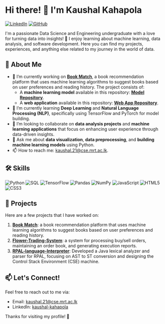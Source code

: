<!-- Title and Introduction -->
# Hi there! 👋 I'm Kaushal Kahapola
[![LinkedIn](https://img.shields.io/badge/-LinkedIn-0077B5?style=flat&logo=LinkedIn&logoColor=white)](https://www.linkedin.com/in/kaushal-kahapola/) 
[![GitHub](https://img.shields.io/badge/-GitHub-181717?style=flat&logo=GitHub&logoColor=white)](https://github.com/kaushalkahapola) 

I'm a passionate Data Science and Engineering undergraduate with a love for turning data into insights! 🌟 I enjoy learning about machine learning, data analysis, and software development. Here you can find my projects, experiences, and anything else related to my journey in the world of data. 

<!-- About Me Section -->
## 🚀 About Me
- 🔭 I’m currently working on [**Book Match**](https://github.com/lckariyawasam/book-recsys-webapp), a book recommendation platform that uses machine learning algorithms to suggest books based on user preferences and reading history. The project consists of:
  - A **machine learning model** available in this repository: [**Model Repository**](https://github.com/lckariyawasam/book-recsys-model).
  - A **web application** available in this repository: [**Web App Repository**](https://github.com/lckariyawasam/book-recsys-webapp).
- 🌱 I’m currently learning **Deep Learning** and **Natural Language Processing (NLP)**, specifically using TensorFlow and PyTorch for model building.
- 👯 I’m looking to collaborate on **data analysis projects** and **machine learning applications** that focus on enhancing user experience through data-driven insights.
- 💬 Ask me about **data visualization**, **data preprocessing**, and **building machine learning models** using Python.
- 📫 How to reach me: [kaushal.21@cse.mrt.ac.lk](mailto:kaushal.21@cse.mrt.ac.lk).

<!-- Skills Section -->
## 🛠️ Skills
![Python](https://img.shields.io/badge/-Python-3776AB?style=flat&logo=python&logoColor=white)
![SQL](https://img.shields.io/badge/-SQL-4479A1?style=flat&logo=MySQL&logoColor=white)
![TensorFlow](https://img.shields.io/badge/-TensorFlow-FF6F20?style=flat&logo=TensorFlow&logoColor=white)
![Pandas](https://img.shields.io/badge/-Pandas-150458?style=flat&logo=pandas&logoColor=white)
![NumPy](https://img.shields.io/badge/-NumPy-013243?style=flat&logo=NumPy&logoColor=white)
![JavaScript](https://img.shields.io/badge/-JavaScript-F7DF1E?style=flat&logo=JavaScript&logoColor=black)
![HTML5](https://img.shields.io/badge/-HTML5-E34F26?style=flat&logo=HTML5&logoColor=white)
![CSS3](https://img.shields.io/badge/-CSS3-1572B6?style=flat&logo=CSS3&logoColor=white)

<!-- Projects Section -->
## 🌟 Projects
Here are a few projects that I have worked on:

1. [**Book Match**](https://github.com/lckariyawasam/book-recsys-model):  a book recommendation platform that uses machine learning algorithms to suggest books based on user preferences and reading history.
2. [**Flower-Trading-System**](https://github.com/kaushalkahapola/LSEG---FlowerExchange): a system for processing buy/sell orders, maintaining an order book, and generating execution reports.
3. [**RPAL-language-Interpreter**](https://github.com/kaushalkahapola/RPAL-language-Interpreter): Developed a Java lexical analyzer and parser for RPAL, focusing on AST to ST conversion and designing the Control Stack Environment (CSE) machine.


<!-- Contact Section -->
## 📫 Let's Connect!
Feel free to reach out to me via:
- Email: [kaushal.21@cse.mrt.ac.lk](mailto:kaushal.21@cse.mrt.ac.lk)
- LinkedIn: [kaushal-kahapola](https://www.linkedin.com/in/kaushal-kahapola/)

Thanks for visiting my profile! 🌟
